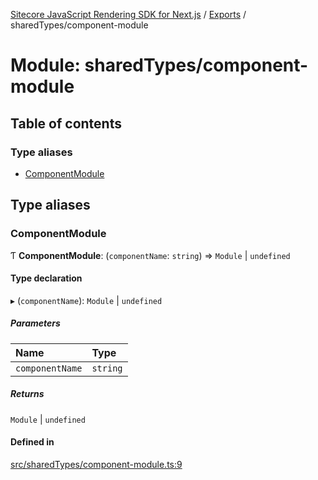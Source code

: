 [Sitecore JavaScript Rendering SDK for Next.js](../README.md) / [Exports](../modules.md) / sharedTypes/component-module

# Module: sharedTypes/component-module

## Table of contents

### Type aliases

- [ComponentModule](sharedTypes_component_module.md#componentmodule)

## Type aliases

### ComponentModule

Ƭ **ComponentModule**: (`componentName`: `string`) => `Module` \| `undefined`

#### Type declaration

▸ (`componentName`): `Module` \| `undefined`

##### Parameters

| Name | Type |
| :------ | :------ |
| `componentName` | `string` |

##### Returns

`Module` \| `undefined`

#### Defined in

[src/sharedTypes/component-module.ts:9](https://github.com/Sitecore/jss/blob/e49fd4cc/packages/sitecore-jss-nextjs/src/sharedTypes/component-module.ts#L9)
